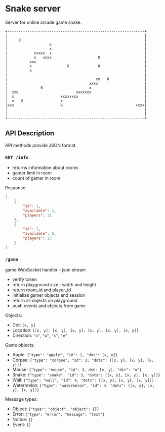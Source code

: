 
# Snake server

Server for online arcade game snake.

```
+--------------------------------------------------------------+
|                                                              |
|     0                                                        |
|                   o                                          |
|                   x                                          |
|            xxxxx  x                                          |
|            x   xxxx                     0                    |
|          xxx                                                 |
|          x                0             0                    |
|          x                                                   |
|                                                              |
|                                        xo   0                |
|                                     xxxx                     |
|               0                     x                        |
|  xxo                          xxxxxxx                        |
|  x                     xxxxxxxx                              |
|  x   0                 x                                     |
|xxx                     x                                 xxxx|
|                                                              |
|                                                              |
+--------------------------------------------------------------+
```

## API Description

API methods provide JSON format.

### `GET /info`

* returns information about rooms
* gamer limit in room
* count of gamer in room

Response:

```json
[
    {
        "id": 1,
        "available": 4,
        "players": 11
    },
    {
        "id": 2,
        "available": 0,
        "players": 15
    }
]
```

### `/game`

game WebSocket handler - json stream

* verify token
* return playground size : width and height
* return room_id and player_id
* initialize gamer objects and session
* return all objects on playground
* push events and objects from game

Objects:

* Dot: `[x, y]`
* Location: `[[x, y], [x, y], [x, y], [x, y], [x, y], [x, y]]`
* Direction: `"n"`, `"w"`, `"s"`, `"e"`

Game objects:

* Apple: `{"type": "apple", "id": 1, "dot": [x, y]}`
* Corpse: `{"type": "corpse", "id": 2, "dots": [[x, y], [x, y], [x, y]]}`
* Mouse: `{"type": "mouse", "id": 3, dot: [x, y], "dir": "n"}`
* Snake: `{"type": "snake", "id": 3, "dots": [[x, y], [x, y], [x, y]]}`
* Wall: `{"type": "wall", "id": 4, "dots": [[x, y], [x, y], [x, y]]}`
* Watermelon: `{"type": "watermelon", "id": 4, "dots": [[x, y], [x, y], [x, y]]}`

Message types:

* Object: `{"type": "object", "object": {}}`
* Error: `{"type": "error", "message": "text"}`
* Notice: `{}`
* Event: `{}`
